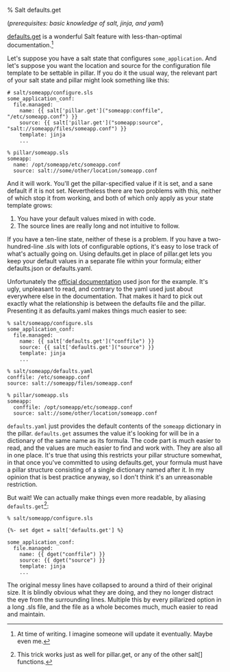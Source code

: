 % Salt defaults.get

(*prerequisites: basic knowledge of salt, jinja, and yaml*)

[defaults.get][dget] is a wonderful Salt feature with less-than-optimal documentation.[^1]

Let's suppose you have a salt state that configures `some_application`. And let's suppose you want the location and source for the configuration file template to be settable in pillar. If you do it the usual way, the relevant part of your salt state and pillar might look something like this:

```
# salt/someapp/configure.sls
some_application_conf:
  file.managed:
    name: {{ salt['pillar.get']("someapp:conffile", "/etc/someapp.conf") }}
    source: {{ salt['pillar.get']("someapp:source", "salt://someapp/files/someapp.conf") }}
    template: jinja
    ...

% pillar/someapp.sls
someapp:
  name: /opt/someapp/etc/someapp.conf
  source: salt://some/other/location/someapp.conf
```

And it will work. You'll get the pillar-specified value if it is set, and a sane default if it is not set. Nevertheless there are two problems with this, neither of which stop it from working, and both of which only apply as your state template grows:

1. You have your default values mixed in with code.
2. The source lines are really long and not intuitive to follow.

If you have a ten-line state, neither of these is a problem. If you have a two-hundred-line .sls with lots of configurable options, it's easy to lose track of what's actually going on. Using defaults.get in place of pillar.get lets you keep your default values in a separate file within your formula; either defaults.json or defaults.yaml. 

Unfortunately the [official documentation][dget] used json for the example. It's ugly, unpleasant to read, and contrary to the yaml used just about everywhere else in the documentation. That makes it hard to pick out exactly what the relationship is between the defaults file and the pillar. Presenting it as defaults.yaml makes things much easier to see:

```
% salt/someapp/configure.sls
some_application_conf:
  file.managed:
    name: {{ salt['defaults.get']("conffile") }}
    source: {{ salt['defaults.get']("source") }}
    template: jinja
    ...

% salt/someapp/defaults.yaml
conffile: /etc/someapp.conf
source: salt://someapp/files/someapp.conf

% pillar/someapp.sls
someapp:
  conffile: /opt/someapp/etc/someapp.conf
  source: salt://some/other/location/someapp.conf
```

`defaults.yaml` just provides the default contents of the `someapp` dictionary in the pillar. `defaults.get` assumes the value it's looking for will be in a dictionary of the same name as its formula. The code part is much easier to read, and the values are much easier to find and work with. They are also all in one place. It's true that using this restricts your pillar structure somewhat, in that once you've committed to using defaults.get, your formula must have a pillar structure consisting of a single dictionary named after it. In my opinion that is best practice anyway, so I don't think it's an unreasonable restriction.

But wait! We can actually make things even more readable, by aliasing `defaults.get`[^2]:

```
% salt/someapp/configure.sls

{%- set dget = salt['defaults.get'] %}

some_application_conf:
  file.managed:
    name: {{ dget("conffile") }}
    source: {{ dget("source") }}
    template: jinja
    ...
```

The original messy lines have collapsed to around a third of their original size. It is blindly obvious what they are doing, and they no longer distract the eye from the surrounding lines. Multiple this by every pillarized option in a long .sls file, and the file as a whole becomes much, much easier to read and maintain.

[^1]: At time of writing. I imagine someone will update it eventually. Maybe even me.
[^2]: This trick works just as well for pillar.get, or any of the other salt[] functions.

[dget]: http://docs.saltstack.com/en/latest/ref/modules/all/salt.modules.defaults.html#salt.modules.defaults.get
